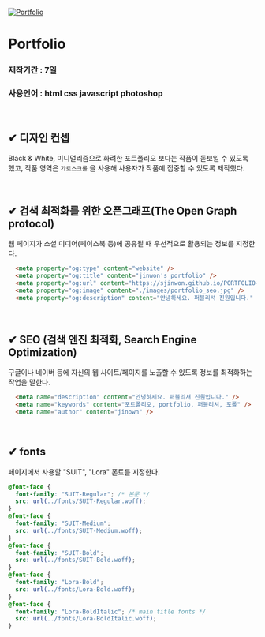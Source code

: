 [![Portfolio](./favicon.ico)](https://github.com/Sjinwon/PORTFOLIO-2022)

# Portfolio
### 제작기간 : 7일
### 사용언어 : html css javascript photoshop

<br>

## ✔ 디자인 컨셉
Black & White, 미니멀리즘으로 화려한 포트폴리오 보다는 작품이 돋보일 수 있도록 했고, 작품 영역은 `가로스크롤` 을 사용해 사용자가 작품에 집중할 수 있도록 제작했다.

<br>

## ✔ 검색 최적화를 위한 오픈그래프(The Open Graph protocol)
웹 페이지가 소셜 미디어(페이스북 등)에 공유될 때 우선적으로 활용되는 정보를 지정한다.

``` html
  <meta property="og:type" content="website" />
  <meta property="og:title" content="jinwon's portfolio" />  
  <meta property="og:url" content="https://sjinwon.github.io/PORTFOLIO-2022/" />
  <meta property="og:image" content="./images/portfolio_seo.jpg" />
  <meta property="og:description" content="안녕하세요. 퍼블리셔 진원입니다." />
```

<br>

## ✔ SEO (검색 엔진 최적화, Search Engine Optimization)
구글이나 네이버 등에 자신의 웹 사이트/페이지를 노출할 수 있도록 정보를 최적화하는 작업을 말한다.

``` html
  <meta name="description" content="안녕하세요. 퍼블리셔 진원입니다." />
  <meta name="keywords" content="포트폴리오, portfolio, 퍼블리셔, 포폴" />
  <meta name="author" content="jinown" />
```


<br>

## ✔ fonts
페이지에서 사용할 "SUIT", "Lora" 폰트를 지정한다.

``` css
@font-face {
  font-family: "SUIT-Regular"; /* 본문 */
  src: url(../fonts/SUIT-Regular.woff);
}
@font-face {
  font-family: "SUIT-Medium";
  src: url(../fonts/SUIT-Medium.woff);
}
@font-face {
  font-family: "SUIT-Bold";
  src: url(../fonts/SUIT-Bold.woff);
}
@font-face {
  font-family: "Lora-Bold";
  src: url(../fonts/Lora-Bold.woff);
}
@font-face {
  font-family: "Lora-BoldItalic"; /* main title fonts */
  src: url(../fonts/Lora-BoldItalic.woff);
}
```
